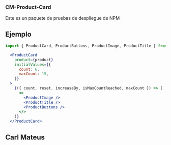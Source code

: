 ### CM-Product-Card

Este es un paquete de pruebas de despliegue de NPM

## Ejemplo

```js
import { ProductCard, ProductButtons, ProductImage, ProductTitle } from 'cm-product-card';
```

```jsx
  <ProductCard
    product={product}
    initialValues={{
      count: 6,
      maxCount: 15,
    }}
  >
    {({ count, reset, increaseBy, isMaxCountReached, maxCount }) => (
      <>
        <ProductImage />
        <ProductTitle />
        <ProductButtons />
      </>
    )}
  </ProductCard>
```

## Carl Mateus
